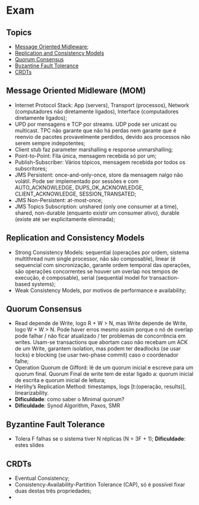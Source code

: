 # Exam

## Topics

- [Message Oriented Midleware](#message-oriented-midleware-mom);
- [Replication and Consistency Models](#replication-and-consistency-models) 
- [Quorum Consensus](#quorum-consensus)
- [Byzantine Fault Tolerance](#byzantine-fault-tolerance) 
- [CRDTs](#crdts)

## Message Oriented Midleware (MOM)

- Internet Protocol Stack: App (servers), Transport (processos), Network (computadores não diretamente ligados), Interface (computadores diretamente ligados);
- UPD por mensagens e TCP por streams. UDP pode ser unicast ou multicast. TPC não garante que não há perdas nem garante que é reenvio de pacotes provavelmente perdidos, devido aos processos não serem sempre indepotentes;
- Client stub faz parameter marshalling e response unmarshalling;
- Point-to-Point: Fila única, mensagem recebida só por um;
- Publish-Subscriber: Vários tópicos, mensagem recebida por todos os subscritores;
- JMS Persistent: once-and-only-once, store da mensagem nalgo não volátil. Pode ser implementado por sessões e com AUTO_ACKNOWLEDGE, DUPS_OK_ACKNOWLEDGE, CLIENT_ACKNOWLEDGE, SESSION_TRANSATED;
- JMS Non-Persistent: at-most-once;
- JMS Topics Subscription: unshared (only one consumer at a time), shared, non-durable (enquanto existir um consumer ativo), durable (existe até ser explicitamente eliminada);

## Replication and Consistency Models

- Strong Consistency Models: sequential (operações por ordem, sistema multithread num single processor, não são composable), linear (é sequencial com sincronização, garante ordem temporal das operações, são operações concorrentes se houver um overlap nos tempos de execução, é composable), serial (sequential model for transaction-based systems);
- Weak Consistency Models, por motivos de performance e availability;

## Quorum Consensus

- Read depende de Write, logo R + W > N, mas Write depende de Write, logo W + W > N. Pode haver erros mesmo assim porque o nó de overlap pode falhar / não ficar atualizado / ter problemas de concorrência em writes. Usam-se transactions que abortam caso não recebam um ACK de um Write, garantem isolation, mas podem ter deadlocks (se usar locks) e blocking (se usar two-phase commit) caso o coordenador falhe;
- Operation Quorum de Gifford: lê de um quorum inicial e escreve para um quorum final. Quorum Final de write tem de estar ligado a: quorum inicial de escrita e quorum inicial de leitura;
- Herlihy’s Replication Method: timestamps, logs [t:(operação, results)], linearizability.
- **Dificuldade**: como saber o Minimal quorum?
- **Dificuldade**: Synod Algorithm, Paxos, SMR 

## Byzantine Fault Tolerance

- Tolera F falhas se o sistema tiver N réplicas (N = 3F + 1);
**Dificuldade**: estes slides

## CRDTs

- Eventual Consistency;
- Consistency-Availability-Partition Tolerance (CAP), só é possível fixar duas destas três propriedades;
- 